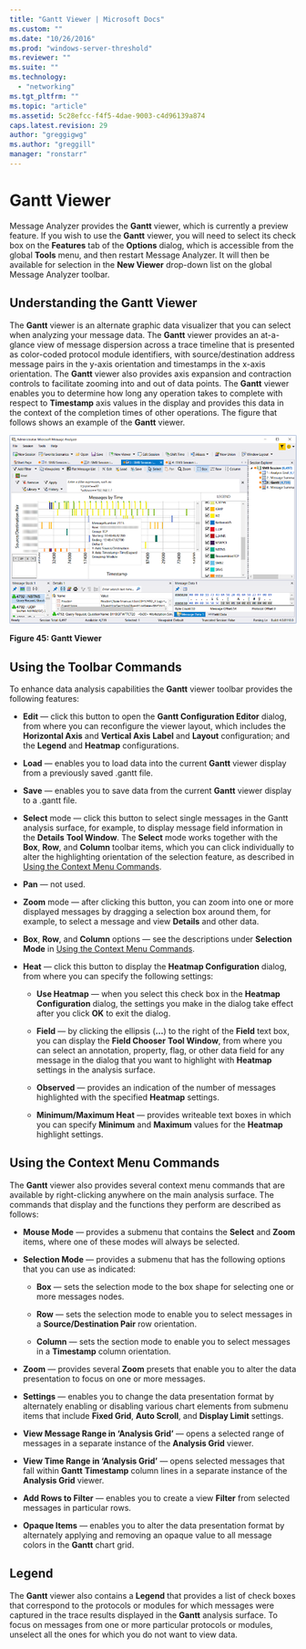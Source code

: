 ```yaml
---
title: "Gantt Viewer | Microsoft Docs"
ms.custom: ""
ms.date: "10/26/2016"
ms.prod: "windows-server-threshold"
ms.reviewer: ""
ms.suite: ""
ms.technology: 
  - "networking"
ms.tgt_pltfrm: ""
ms.topic: "article"
ms.assetid: 5c28efcc-f4f5-4dae-9003-c4d96139a874
caps.latest.revision: 29
author: "greggigwg"
ms.author: "greggill"
manager: "ronstarr"
---
```

# Gantt Viewer
Message Analyzer provides the **Gantt** viewer, which is currently a preview feature. If you wish to use the **Gantt** viewer, you will need to select its check box on the **Features** tab of the **Options** dialog, which is accessible from the global **Tools** menu, and then restart Message Analyzer. It will then be available for selection in the **New Viewer** drop-down list on the global Message Analyzer toolbar.  
  
## Understanding the Gantt Viewer  
 The **Gantt** viewer is an alternate graphic data visualizer that you can select when analyzing your message data. The **Gantt** viewer provides an at-a-glance view of message dispersion across a trace timeline that is presented as color-coded protocol module identifiers, with source/destination address message pairs in the y-axis orientation and timestamps in the x-axis orientation. The **Gantt** viewer also provides axis expansion and contraction controls to facilitate zooming into and out of data points. The **Gantt** viewer enables you to determine how long any operation takes to complete with respect to **Timestamp** axis values in the display and provides this data in the context of the completion times of other operations. The figure that follows shows an example of the **Gantt** viewer.  
  
 ![Gantt Viewer](media/fig45-gantt-viewer.png "Fig45-Gantt Viewer")  
  
 **Figure 45: Gantt Viewer**  
  
## Using the Toolbar Commands  
 To enhance data analysis capabilities the **Gantt** viewer toolbar provides the following features:  
  
-   **Edit** — click this button to open the **Gantt Configuration Editor** dialog, from where you can reconfigure the viewer layout, which includes the **Horizontal Axis** and **Vertical Axis** **Label** and **Layout** configuration; and the **Legend** and **Heatmap** configurations.  
  
-   **Load** — enables you to load data into the current **Gantt** viewer display from a previously saved .gantt file.  
  
-   **Save** — enables you to save data from the current **Gantt** viewer display to a .gantt file.  
  
-   **Select** mode — click this button to select single messages in the Gantt analysis surface, for example, to display message field information in the **Details** **Tool Window**. The **Select** mode works together with the **Box**, **Row**, and **Column** toolbar items, which you can click individually to alter the highlighting orientation of the selection feature, as described in [Using the Context Menu Commands](gantt-viewer.md#BKMK_ContextCommands).  
  
-   **Pan** — not used.  
  
-   **Zoom** mode — after clicking this button, you can zoom into one or more displayed messages by dragging a selection box around them, for example, to select a message and view **Details** and other data.  
  
-   **Box**, **Row**, and **Column** options — see the descriptions under **Selection Mode** in [Using the Context Menu Commands](gantt-viewer.md#BKMK_ContextCommands).  
  
-   **Heat** — click this button to display the **Heatmap Configuration** dialog, from where you can specify the following settings:  
  
    -   **Use Heatmap** — when you select this check box in the **Heatmap Configuration** dialog, the settings you make in the dialog take effect after you click **OK** to exit the dialog.  
  
    -   **Field** — by clicking the ellipsis (**…**) to the right of the **Field** text box, you can display the **Field Chooser** **Tool Window**, from where you can select an annotation, property, flag, or other data field for any message in the dialog that you want to highlight with **Heatmap** settings in the analysis surface.  
  
    -   **Observed** — provides an indication of the number of messages highlighted with the specified **Heatmap** settings.  
  
    -   **Minimum/Maximum Heat** — provides writeable text boxes in which you can specify **Minimum** and **Maximum** values for the **Heatmap** highlight settings.  
  
<a name="BKMK_ContextCommands"></a>   
## Using the Context Menu Commands  
 The **Gantt** viewer also provides several context menu commands that are available by right-clicking anywhere on the main analysis surface. The commands that display and the functions they perform are described as follows:  
  
-   **Mouse Mode** — provides a submenu that contains the **Select** and **Zoom** items, where one of these modes will always be selected.  
  
-   **Selection Mode** — provides a submenu that has the following options that you can use as indicated:  
  
    -   **Box** — sets the selection mode to the box shape for selecting one or more messages nodes.  
  
    -   **Row** — sets the selection mode to enable you to select messages in a **Source/Destination Pair** row orientation.  
  
    -   **Column** — sets the section mode to enable you to select messages in a **Timestamp** column orientation.  
  
-   **Zoom** — provides several **Zoom** presets that enable you to alter the data presentation to focus on one or more messages.  
  
-   **Settings** — enables you to change the data presentation format by alternately enabling or disabling various chart elements from submenu items that include **Fixed Grid**, **Auto Scroll**, and **Display Limit** settings.  
  
-   **View Message Range in ‘Analysis Grid’** — opens a selected range of messages in a separate instance of the **Analysis Grid** viewer.  
  
-   **View Time Range in ‘Analysis Grid’** — opens selected messages that fall within **Gantt** **Timestamp** column lines in a separate instance of the **Analysis Grid** viewer.  
  
-   **Add Rows to Filter** — enables you to create a view **Filter** from selected messages in particular rows.  
  
-   **Opaque Items** — enables you to alter the data presentation format by alternately applying and removing an opaque value to all message colors in the **Gantt** chart grid.  
  
## Legend  
 The **Gantt** viewer also contains a **Legend** that provides a list of check boxes that correspond to the protocols or modules for which messages were captured in the trace results displayed in the **Gantt** analysis surface. To focus on messages from one or more particular protocols or modules, unselect all the ones for which you do not want to view data.